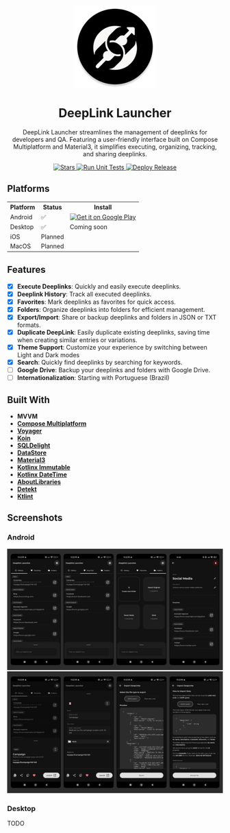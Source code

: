 <p align="center">
  <img src="androidApp/src/main/res/mipmap-xxxhdpi/ic_launcher_round.webp" alt="DeepLink Launcher Logo" />
</p>

<h1 align="center">DeepLink Launcher</h1>

<p align="center">
  DeepLink Launcher streamlines the management of deeplinks for developers and QA. Featuring a user-friendly interface built on Compose Multiplatform and Material3, it simplifies executing, organizing, tracking, and sharing deeplinks.
</p>

<p align="center">
  <a href="https://github.com/FelipeKoga/deeplink-launcher/stargazers">
    <img src="https://img.shields.io/github/stars/FelipeKoga/deeplink-launcher" alt="Stars" />
  </a>
  <a href="https://github.com/FelipeKoga/deeplink-launcher/actions/workflows/run-tests.yml">
    <img src="https://github.com/FelipeKoga/deeplink-launcher/actions/workflows/run-tests.yml/badge.svg" alt="Run Unit Tests" />
  </a>
  <a href="https://github.com/FelipeKoga/deeplink-launcher/actions/workflows/deploy-release.yml">
    <img src="https://github.com/FelipeKoga/deeplink-launcher/actions/workflows/deploy-release.yml/badge.svg" alt="Deploy Release" />
  </a>
</p>

## Platforms

<div style="width:100%">
  <table style="width:100%">
  <tr>
    <th>Platform</th>
    <th>Status</th>
    <th>Install</th>
  </th>
  <tr>
    <td>Android</td>
    <td>✅</td>
    <td><a href='https://play.google.com/store/apps/details?id=dev.koga.deeplinklauncher.android'><img alt='Get it on Google Play' src='https://play.google.com/intl/en_us/badges/images/generic/en_badge_web_generic.png' width=200/></a></td>
  </tr>
  <tr>
    <td>Desktop</td>
    <td>✅</td>
    <td>Coming soon </td>
  </tr>
  <tr>
    <td>iOS</td>
    <td>Planned</td>
    <td></td>
  </tr>
  <tr>
    <td>MacOS</td>
    <td>Planned</td>
    <td></td>
  </tr>
</table>
</div>

## Features
- [x] **Execute Deeplinks**: Quickly and easily execute deeplinks.
- [x] **Deeplink History**: Track all executed deeplinks.
- [x] **Favorites**: Mark deeplinks as favorites for quick access.
- [x] **Folders**: Organize deeplinks into folders for efficient management.
- [x] **Export/Import**: Share or backup deeplinks and folders in JSON or TXT formats.
- [x] **Duplicate DeepLink**: Easily duplicate existing deeplinks, saving time when creating similar entries or variations.
- [x] **Theme Support**: Customize your experience by switching between Light and Dark modes
- [x] **Search**: Quickly find deeplinks by searching for keywords.
- [ ] **Google Drive**: Backup your deeplinks and folders with Google Drive.
- [ ] **Internationalization**: Starting with Portuguese (Brazil)

## Built With

- **MVVM**
- **[Compose Multiplatform](https://github.com/JetBrains/compose-jb)**
- **[Voyager](https://github.com/adrielcafe/voyager)**
- **[Koin](https://insert-koin.io/)**
- **[SQLDelight](https://cashapp.github.io/sqldelight/)**
- **[DataStore](https://developer.android.com/jetpack/androidx/releases/datastore)**
- **[Material3](https://m3.material.io/)**
- **[Kotlinx Immutable](https://github.com/Kotlin/kotlinx.collections.immutable)**
- **[Kotlinx DateTime](https://github.com/Kotlin/kotlinx-datetime)**
- **[AboutLibraries](https://github.com/mikepenz/AboutLibraries)**
- **[Detekt](https://github.com/detekt/detekt)**
- **[Ktlint](https://github.com/pinterest/ktlint)**

## Screenshots

### Android
<img src="screenshots/deeplink_launcher_1.png" alt="Screenshot">
<img src="screenshots/deeplink_launcher_2.png" alt="Screenshot">

### Desktop
TODO

